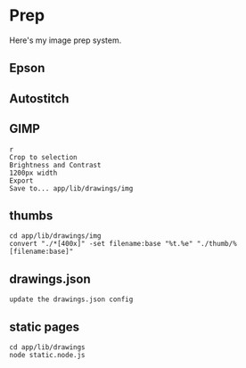 # Prep

Here's my image prep system.

## Epson
## Autostitch
## GIMP

    r
    Crop to selection
    Brightness and Contrast
    1200px width
    Export
    Save to... app/lib/drawings/img

## thumbs

    cd app/lib/drawings/img
    convert "./*[400x]" -set filename:base "%t.%e" "./thumb/%[filename:base]"

## drawings.json

    update the drawings.json config

## static pages
  
    cd app/lib/drawings
    node static.node.js

